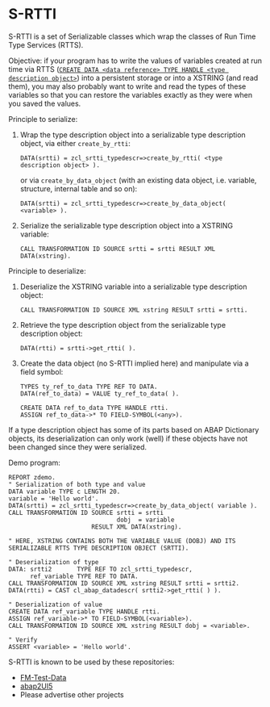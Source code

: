 # S-RTTI
S-RTTI is a set of Serializable classes which wrap the classes of Run Time Type Services (RTTS).

Objective: if your program has to write the values of variables created at run time via RTTS ([`CREATE DATA <data reference> TYPE HANDLE <type description object>`](https://help.sap.com/doc/abapdocu_latest_index_htm/latest/en-US/index.htm?file=abapcreate_data_handle.htm)) into a persistent storage or into a XSTRING (and read them), you may also probably want to write and read the types of these variables so that you can restore the variables exactly as they were when you saved the values.

Principle to serialize:
1. Wrap the type description object into a serializable type description object, via either `create_by_rtti`:
   ```abap
   DATA(srtti) = zcl_srtti_typedescr=>create_by_rtti( <type description object> ).
   ```
   or via `create_by_data_object` (with an existing data object, i.e. variable, structure, internal table and so on):
   ```abap
   DATA(srtti) = zcl_srtti_typedescr=>create_by_data_object( <variable> ).
   ```
1. Serialize the serializable type description object into a XSTRING variable:
   ```abap
   CALL TRANSFORMATION ID SOURCE srtti = srtti RESULT XML DATA(xstring).
   ```

Principle to deserialize:
1. Deserialize the XSTRING variable into a serializable type description object:
   ```abap
   CALL TRANSFORMATION ID SOURCE XML xstring RESULT srtti = srtti.
   ```
1. Retrieve the type description object from the serializable type description object:
   ```abap
   DATA(rtti) = srtti->get_rtti( ).
   ```
1. Create the data object (no S-RTTI implied here) and manipulate via a field symbol:
   ```abap
   TYPES ty_ref_to_data TYPE REF TO DATA.
   DATA(ref_to_data) = VALUE ty_ref_to_data( ).

   CREATE DATA ref_to_data TYPE HANDLE rtti.
   ASSIGN ref_to_data->* TO FIELD-SYMBOL(<any>).
   ```

If a type description object has some of its parts based on ABAP Dictionary objects, its deserialization can only work (well) if these objects have not been changed since they were serialized.

Demo program:
```abap
REPORT zdemo.
" Serialization of both type and value
DATA variable TYPE c LENGTH 20.
variable = 'Hello world'.
DATA(srtti) = zcl_srtti_typedescr=>create_by_data_object( variable ).
CALL TRANSFORMATION ID SOURCE srtti = srtti
                              dobj  = variable
                       RESULT XML DATA(xstring).

" HERE, XSTRING CONTAINS BOTH THE VARIABLE VALUE (DOBJ) AND ITS SERIALIZABLE RTTS TYPE DESCRIPTION OBJECT (SRTTI).

" Deserialization of type
DATA: srtti2       TYPE REF TO zcl_srtti_typedescr,
      ref_variable TYPE REF TO DATA.
CALL TRANSFORMATION ID SOURCE XML xstring RESULT srtti = srtti2.
DATA(rtti) = CAST cl_abap_datadescr( srtti2->get_rtti( ) ).

" Deserialization of value
CREATE DATA ref_variable TYPE HANDLE rtti.
ASSIGN ref_variable->* TO FIELD-SYMBOL(<variable>).
CALL TRANSFORMATION ID SOURCE XML xstring RESULT dobj = <variable>.

" Verify
ASSERT <variable> = 'Hello world'.
```

S-RTTI is known to be used by these repositories:
- [FM-Test-Data](https://github.com/sandraros/FM-Test-Data)
- [abap2UI5](https://github.com/abap2UI5/abap2UI5)
- Please advertise other projects
